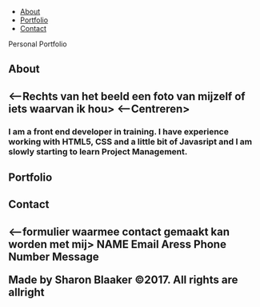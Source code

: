 <HTML> 
<html lang="en">  
<head>
  <title> Sharon Blaaker Personal Portfolio Webpage </title>
  </head>
<body>

<nav>
  <ul>
    <li><a href= "">About</a></li>
    <li><a href= "">Portfolio</a></li>
    <li><a href= "">Contact</a></li>   
  </ul>
  </nav>
  Personal Portfolio
  <img src="" alt="">


<h2>About<h2>                         <--Rechts van het beeld een foto van mijzelf of iets waarvan ik hou>
<--Centreren>

<h3>I am a front end developer in training. I have experience working with HTML5, CSS and a little bit of Javasript and I am slowly starting to learn Project Management.<h3>     

<h2>Portfolio</h2>
<h2>Contact<h2>

<--formulier waarmee contact gemaakt kan worden met mij>
NAME
Email Aress
Phone Number
Message
<footer>Made by Sharon Blaaker                                                  ©2017. All rights are allright</footer>
</body>
</HTML>
